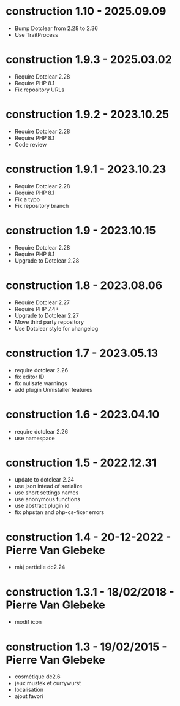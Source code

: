 construction 1.10 - 2025.09.09
===========================================================
* Bump Dotclear from 2.28 to 2.36
* Use TraitProcess

construction 1.9.3 - 2025.03.02
===========================================================
* Require Dotclear 2.28
* Require PHP 8.1
* Fix repository URLs

construction 1.9.2 - 2023.10.25
===========================================================
* Require Dotclear 2.28
* Require PHP 8.1
* Code review

construction 1.9.1 - 2023.10.23
===========================================================
* Require Dotclear 2.28
* Require PHP 8.1
* Fix a typo
* Fix repository branch

construction 1.9 - 2023.10.15
===========================================================
* Require Dotclear 2.28
* Require PHP 8.1
* Upgrade to Dotclear 2.28

construction 1.8 - 2023.08.06
===========================================================
* Require Dotclear 2.27
* Require PHP 7.4+
* Upgrade to Dotclear 2.27
* Move third party repository
* Use Dotclear style for changelog

construction 1.7 - 2023.05.13
===========================================================
* require dotclear 2.26
* fix editor ID
* fix nullsafe warnings
* add plugin Unnistaller features

construction 1.6 - 2023.04.10
===========================================================
* require dotclear 2.26
* use namespace

construction 1.5 - 2022.12.31
===========================================================
* update to dotclear 2.24
* use json intead of serialize
* use short settings names
* use anonymous functions
* use abstract plugin id
* fix phpstan and php-cs-fixer errors

construction 1.4 - 20-12-2022 - Pierre Van Glebeke
===========================================================
* màj partielle dc2.24

construction 1.3.1 - 18/02/2018 - Pierre Van Glebeke
===========================================================
* modif icon

construction 1.3 - 19/02/2015 - Pierre Van Glebeke
===========================================================
* cosmétique dc2.6
* jeux mustek et currywurst
* localisation
* ajout favori